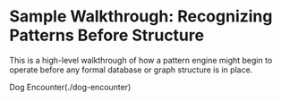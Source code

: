 # Sample Walkthrough: Recognizing Patterns Before Structure

This is a high-level walkthrough of how a pattern engine might begin to operate before any formal database or graph structure is in place.

Dog Encounter(./dog-encounter)


